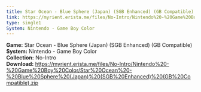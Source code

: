 ```yaml
---
title: Star Ocean - Blue Sphere (Japan) (SGB Enhanced) (GB Compatible)
link: https://myrient.erista.me/files/No-Intro/Nintendo%20-%20Game%20Boy%20Color/Star%20Ocean%20-%20Blue%20Sphere%20(Japan)%20(SGB%20Enhanced)%20(GB%20Compatible).zip
type: single1
System: Nintendo - Game Boy Color
---
```

<b>Game:</b> Star Ocean - Blue Sphere (Japan) (SGB Enhanced) (GB Compatible)<br>
<b>System:</b> Nintendo - Game Boy Color<br>
<b>Collection:</b> No-Intro<br>
<b>Download:</b> https://myrient.erista.me/files/No-Intro/Nintendo%20-%20Game%20Boy%20Color/Star%20Ocean%20-%20Blue%20Sphere%20(Japan)%20(SGB%20Enhanced)%20(GB%20Compatible).zip